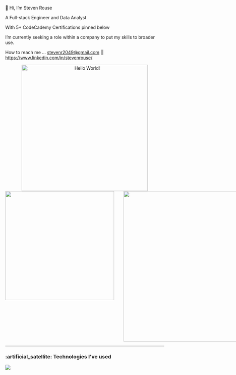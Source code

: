 👋 Hi, I’m Steven Rouse

A Full-stack Engineer and Data Analyst

 With 5+ CodeCademy Certifications pinned below
 
 I’m currently seeking a role within a company to put my skills to broader use.
 
 How to reach me ... stevenr2049@gmail.com || https://www.linkedin.com/in/stevenrouse/  
 
<!---
ROUSE-prog/ROUSE-prog is a ✨ special ✨ repository because its `README.md` (this file) appears on your GitHub profile.
You can click the Preview link to take a look at your changes.
--->

<div style="text-align: center;"> 
  <img width="400" src="https://readme-typing-svg.herokuapp.com?font=JetBrains+Mono&weight=600&size=30&duration=2500&width=535&lines=Website+Development;Data;Backend"  alt="Hello World!"/>
</div>

<div style="display: flex;" align="left">
  <img width="345" style="margin-right: 30px;" src="https://github-readme-stats-git-masterrstaa-rickstaa.vercel.app/api/top-langs/?username=johndeweyzxc&langs_count=8&layout=compact&theme=vision-friendly-dark&border_radius=7.5" />
  <img width="476" src="[https://github-readme-streak-stats.herokuapp.com?user=ROUSE-prog&theme=gruvbox&hide_border=true&mode=weekly]" />
</div>

<hr />

<div>
  <h3 align="left">:artificial_satellite: Technologies I've used</h3>
  <div align="left">
    <img src="https://skillicons.dev/icons?i=js,html,css,react,express,git,java,mongodb,nodejs,py,tailwind,vercel,vite,firebase" />
  </div>
</div>
